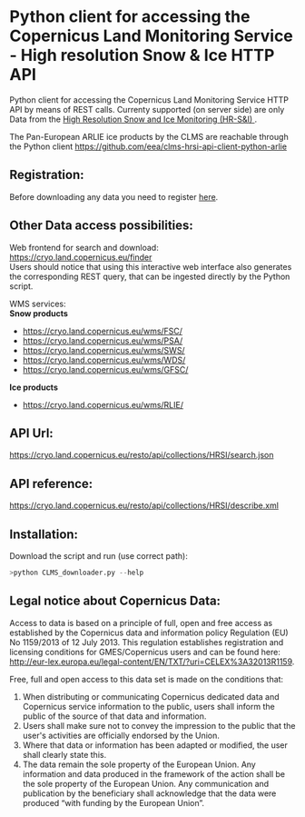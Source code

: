 # Python client for accessing the Copernicus Land Monitoring Service - High resolution Snow & Ice HTTP API

Python client for accessing the Copernicus Land Monitoring Service HTTP API by means of REST calls. Currenty supported (on server side) are only Data from the [High Resolution Snow and Ice Monitoring (HR-S&I) ](https://land.copernicus.eu/pan-european/biophysical-parameters/high-resolution-snow-and-ice-monitoring).

The Pan-European ARLIE ice products by the CLMS are reachable through the Python client https://github.com/eea/clms-hrsi-api-client-python-arlie 

## Registration:
Before downloading any data you need to register [here](https://cryo.land.copernicus.eu/finder).  

## Other Data access possibilities:
Web frontend for search and download: https://cryo.land.copernicus.eu/finder  
Users should notice that using this interactive web interface also generates the corresponding REST query, that can be ingested directly by the Python script.

WMS services:  
**Snow products**
+	https://cryo.land.copernicus.eu/wms/FSC/  
+	https://cryo.land.copernicus.eu/wms/PSA/  
+	https://cryo.land.copernicus.eu/wms/SWS/
+	https://cryo.land.copernicus.eu/wms/WDS/
+	https://cryo.land.copernicus.eu/wms/GFSC/ 

**Ice products**
+ https://cryo.land.copernicus.eu/wms/RLIE/  

## API Url: 
https://cryo.land.copernicus.eu/resto/api/collections/HRSI/search.json
## API reference: 
https://cryo.land.copernicus.eu/resto/api/collections/HRSI/describe.xml

## Installation:
Download the script and run (use correct path):
```S
>python CLMS_downloader.py --help
```

## Legal notice about Copernicus Data:
Access to data is based on a principle of full, open and free access as established by the Copernicus data and information policy Regulation (EU) No 1159/2013 of 12 July 2013. This regulation establishes registration and licensing conditions for GMES/Copernicus users and can be found here: http://eur-lex.europa.eu/legal-content/EN/TXT/?uri=CELEX%3A32013R1159.  

Free, full and open access to this data set is made on the conditions that:  
1. When distributing or communicating Copernicus dedicated data and Copernicus service information to the public, users shall inform the public of the source of that data and information.  
2. Users shall make sure not to convey the impression to the public that the user's activities are officially endorsed by the Union.  
3. Where that data or information has been adapted or modified, the user shall clearly state this.  
4. The data remain the sole property of the European Union. Any information and data produced in the framework of the action shall be the sole property of the European Union. Any communication and publication by the beneficiary shall acknowledge that the data were produced “with funding by the European Union”.  
